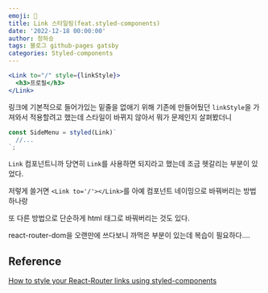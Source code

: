 ```yaml
---
emoji: 🔮
title: Link 스타일링(feat.styled-components)
date: '2022-12-18 00:00:00'
author: 정하승
tags: 블로그 github-pages gatsby
categories: Styled-components
---
```


```jsx
<Link to="/" style={linkStyle}>
  <h3>프로필</h3>
</Link>
```

링크에 기본적으로 들어가있는 밑줄을 없애기 위해 기존에 만들어뒀던 `linkStyle`을 가져와서 적용할려고 했는데 스타일이 바뀌지 않아서 뭐가 문제인지 살펴봤더니

```js
const SideMenu = styled(Link)`
  //...
`;
```

`Link` 컴포넌트니까 당연히 `Link`를 사용하면 되지라고 했는데 조금 헷갈리는 부분이 있었다.

저렇게 쓸거면 `<Link to='/'></Link>`를 아예 컴포넌트 네이밍으로 바꿔버리는 방법 하나랑

또 다른 방법으로 단순하게 html 태그로 바꿔버리는 것도 있다.

react-router-dom을 오랜만에 쓰다보니 까먹은 부분이 있는데 복습이 필요하다....

## Reference

<a href='https://dev.to/ridhikgovind/how-to-style-your-react-router-links-using-styled-components-2350'>How to style your React-Router links using styled-components
</a>
